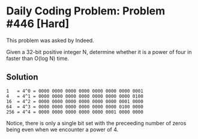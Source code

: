 # Daily Coding Problem: Problem #446 [Hard]

This problem was asked by Indeed.

Given a 32-bit positive integer N, determine whether it is a power of four in faster than O(log N) time.

## Solution

```text
1   = 4^0 = 0000 0000 0000 0000 0000 0000 0000 0001
4   = 4^1 = 0000 0000 0000 0000 0000 0000 0000 0100
16  = 4^2 = 0000 0000 0000 0000 0000 0000 0001 0000
64  = 4^3 = 0000 0000 0000 0000 0000 0000 0100 0000
256 = 4^4 = 0000 0000 0000 0000 0000 0001 0000 0000
```

Notice, there is only a single bit set with the preceeding number of zeros being even when we encounter a power of 4.
